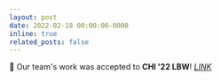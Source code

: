 ```yaml
---
layout: post
date: 2022-02-18 00:00:00-0000
inline: true
related_posts: false
---
```


🎉 Our team's work was accepted to **CHI '22 LBW**! *[LINK](https://doi.org/10.1145/3491101.3519719)*
